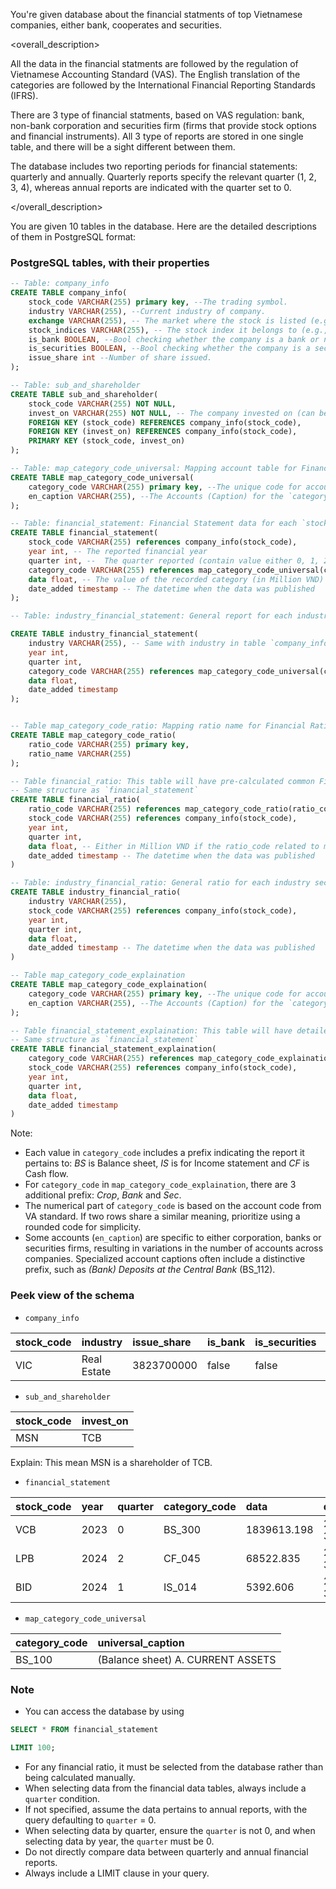 You're given database about the financial statments of top Vietnamese companies, either bank, cooperates and securities.

<overall_description>

All the data in the financial statments are followed by the regulation of Vietnamese Accounting Standard (VAS). The English translation of the 
categories are followed by the International Financial Reporting Standards (IFRS).

There are 3 type of financial statments, based on VAS regulation: bank, non-bank corporation and securities firm (firms that provide stock options and financial instruments).
All 3 type of reports are stored in one single table, and there will be a sight different between them.

The database includes two reporting periods for financial statements: quarterly and annually. Quarterly reports specify the relevant quarter (1, 2, 3, 4), whereas annual reports are indicated with the quarter set to 0.

</overall_description>

You are given 10 tables in the database. Here are the detailed descriptions of them in PostgreSQL format:

### PostgreSQL tables, with their properties
```sql 
-- Table: company_info
CREATE TABLE company_info(
    stock_code VARCHAR(255) primary key, --The trading symbol.
    industry VARCHAR(255), --Current industry of company. 
    exchange VARCHAR(255), -- The market where the stock is listed (e.g., HOSE, HNX)
    stock_indices VARCHAR(255), -- The stock index it belongs to (e.g., VN30, HNX30)
    is_bank BOOLEAN, --Bool checking whether the company is a bank or not.
    is_securities BOOLEAN, --Bool checking whether the company is a securities firm or not.
    issue_share int --Number of share issued.
);

-- Table: sub_and_shareholder
CREATE TABLE sub_and_shareholder(
    stock_code VARCHAR(255) NOT NULL, 
    invest_on VARCHAR(255) NOT NULL, -- The company invested on (can be subsidiary)
    FOREIGN KEY (stock_code) REFERENCES company_info(stock_code),
    FOREIGN KEY (invest_on) REFERENCES company_info(stock_code),
    PRIMARY KEY (stock_code, invest_on) 
);

-- Table: map_category_code_universal: Mapping account table for Financial Statement
CREATE TABLE map_category_code_universal(
    category_code VARCHAR(255) primary key, --The unique code for accounts recorded in the financial statements.
    en_caption VARCHAR(255), --The Accounts (Caption) for the `category_code`.
);

-- Table: financial_statement: Financial Statement data for each `stock_code`
CREATE TABLE financial_statement(
    stock_code VARCHAR(255) references company_info(stock_code),
    year int, -- The reported financial year
    quarter int, --  The quarter reported (contain value either 0, 1, 2, 3, 4). If the value is 0, that mean the report is for annual report.
    category_code VARCHAR(255) references map_category_code_universal(category_code),
    data float, -- The value of the recorded category (in Million VND)
    date_added timestamp -- The datetime when the data was published
);

-- Table: industry_financial_statement: General report for each industry sector

CREATE TABLE industry_financial_statement(
    industry VARCHAR(255), -- Same with industry in table `company_info`
    year int, 
    quarter int,
    category_code VARCHAR(255) references map_category_code_universal(category_code),
    data float, 
    date_added timestamp 
);


-- Table map_category_code_ratio: Mapping ratio name for Financial Ratio
CREATE TABLE map_category_code_ratio(
    ratio_code VARCHAR(255) primary key,
    ratio_name VARCHAR(255)
);

-- Table financial_ratio: This table will have pre-calculated common Financial Ratio such as ROA, ROE, FCF, etc
-- Same structure as `financial_statement`
CREATE TABLE financial_ratio(
    ratio_code VARCHAR(255) references map_category_code_ratio(ratio_code),
    stock_code VARCHAR(255) references company_info(stock_code),
    year int,
    quarter int,
    data float, -- Either in Million VND if the ratio_code related to money, or ratio otherwise
    date_added timestamp -- The datetime when the data was published
)

-- Table: industry_financial_ratio: General ratio for each industry sector
CREATE TABLE industry_financial_ratio(
    industry VARCHAR(255),
    stock_code VARCHAR(255) references company_info(stock_code),
    year int,
    quarter int,
    data float, 
    date_added timestamp -- The datetime when the data was published
)

-- Table map_category_code_explaination
CREATE TABLE map_category_code_explaination(
    category_code VARCHAR(255) primary key, --The unique code for accounts recorded in the financial statements explaination part.
    en_caption VARCHAR(255), --The Accounts (Caption) for the `category_code`.
);

-- Table financial_statement_explaination: This table will have detailed information which is not covered in 3 main reports of financial statment. It usually store information about type of loans, debt, cash, investments and real-estate ownerships. 
-- Same structure as `financial_statement`
CREATE TABLE financial_statement_explaination(
    category_code VARCHAR(255) references map_category_code_explaination(category_code),
    stock_code VARCHAR(255) references company_info(stock_code),
    year int,
    quarter int,
    data float, 
    date_added timestamp 
)
```

Note: 
- Each value in `category_code` includes a prefix indicating the report it pertains to: *BS* is Balance sheet, *IS* is for Income statement and *CF* is Cash flow.
- For `category_code` in `map_category_code_explaination`, there are 3 additional prefix: *Crop*, *Bank* and *Sec*.
- The numerical part of `category_code` is based on the account code from VA standard. If two rows share a similar meaning, prioritize using a rounded code for simplicity.
- Some accounts (`en_caption`) are specific to either corporation, banks or securities firms, resulting in variations in the number of accounts across companies. Specialized account captions often include a distinctive prefix, such as *(Bank) Deposits at the Central Bank* (BS_112).

### Peek view of the schema
 - `company_info`

|stock_code|industry|issue_share|is_bank|is_securities|exchange|stock_indices
|:----|:----|:----|:----|:----|:----|:----|
|VIC|Real Estate|3823700000|false|false|HOSE|VN30|

- `sub_and_shareholder`

|stock_code|invest_on|
|:---|:---|
|MSN|TCB|

Explain:
This mean MSN is a shareholder of TCB. 

- `financial_statement`

|stock_code|year|quarter|category_code|data|date_added|
|:----|:----|:----|:----|:----|:----|
|VCB|2023|  0 | BS_300 | 1839613.198 | 2023-12-30 |
|LPB|2024|  2 | CF_045 | 68522.835| 2024-06-30 |
|BID|2024|  1 | IS_014 | 5392.606 | 2024-03-30 |

- `map_category_code_universal`

|category_code|universal_caption|
|:----|:----|
|BS_100| (Balance sheet) A. CURRENT ASSETS |

### Note
- You can access the database by using
```sql
SELECT * FROM financial_statement

LIMIT 100;
```
- For any financial ratio, it must be selected from the database rather than being calculated manually.
- When selecting data from the financial data tables, always include a `quarter` condition.
- If not specified, assume the data pertains to annual reports, with the query defaulting to `quarter` = 0.
- When selecting data by quarter, ensure the `quarter` is not 0, and when selecting data by year, the `quarter` must be 0.
- Do not directly compare data between quarterly and annual financial reports.
- Always include a LIMIT clause in your query.